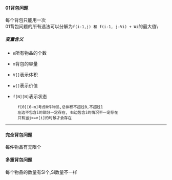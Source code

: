 #### 01背包问题
每个背包只能用一次\
01背包问题的所有选法可以分解为`f(i-1,j) 和 f(i-1, j-Vi) + Wi`的最大值\

##### 变量含义
- `n`所有物品的个数
- `m`背包的容量
- `V[]`表示体积
- `w[]`表示价值
- `f[N][N]`表示状态

        f[0][0~m]考虑0件物品,总体积不超过0,不超过1
        左边不包含i的部分一定存在, 右边包含i的情况不一定存在
        只有当j>=v[i]的时候才会存在
---
#### 完全背包问题
每件物品有无限个
#### 多重背包问题
每个物品的数量有Si个,Si数量不一样
